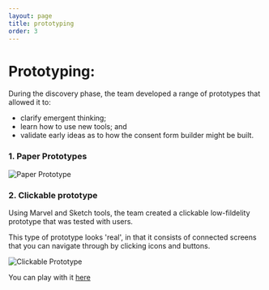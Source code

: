 ```yaml
---
layout: page
title: prototyping
order: 3
---
```


# Prototyping:
During the discovery phase, the team developed a range of prototypes that allowed it to:

* clarify emergent thinking;
* learn how to use new tools; and
* validate early ideas as to how the consent form builder might be built. 


### 1. Paper Prototypes
![Paper Prototype](/consent-form-discovery-report/assets/images/paperprototype-16x9.jpg "Creating 'paper' user flows on the board")

### 2. Clickable prototype
Using Marvel and Sketch tools, the team created a clickable low-fildelity prototype that was tested with users.

This type of prototype looks 'real', in that it consists of connected screens that you can navigate through by clicking icons and buttons.

![Clickable Prototype](/consent-form-discovery-report/assets/images/marvel-16x9.png "Creating clickable prototypes using Marvel")

You can play with it [here](https://marvelapp.com/25jdjh3/screen/30033830)


